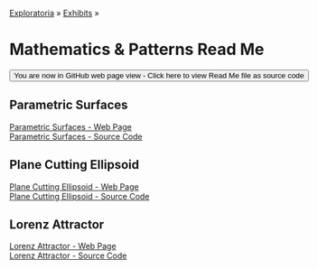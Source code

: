 [Exploratoria]( http://exploratoria.github.io ) &raquo; [Exhibits]( http://exploratoria.github.io/exhibits/ ) &raquo;

Mathematics & Patterns Read Me
====

<span style=display:none; >[You are now in GitHub source code view - Click here to view Read Me file as a web page]( http://exploratoria.github.io/exhibits/mathematics/index.html "View file as a web page." ) </span>
<input type=button value='You are now in GitHub web page view - Click here to view Read Me file as source code' onclick='window.location.href=https://github.com/exploratoria/exploratoria.github.io/tree/master/exhibits/mathematics/' />

## Parametric Surfaces

[Parametric Surfaces - Web Page]( http://exploratoria.github.io/exhibits/mathematics/parametric-surfaces/index.html )  
[Parametric Surfaces - Source Code]( https://github.com/exploratoria/exploratoria.github.io/tree/master/exhibits/mathematics/parametric-surfaces/ )

## Plane Cutting Ellipsoid

[Plane Cutting Ellipsoid - Web Page]( http://exploratoria.github.io/exhibits/mathematics/plane-cutting-ellipsoid/index.html )  
[Plane Cutting Ellipsoid - Source Code]( https://github.com/exploratoria/exploratoria.github.io/tree/master/exhibits/mathematics/plane-cutting-ellipsoid/ )

## Lorenz Attractor

[Lorenz Attractor - Web Page]( http://exploratoria.github.io/exhibits/mathematics/lorenz-attractor/index.html )  
[Lorenz Attractor - Source Code]( https://github.com/exploratoria/exploratoria.github.io/tree/master/exhibits/mathematics/lorenz-attractor/ )
